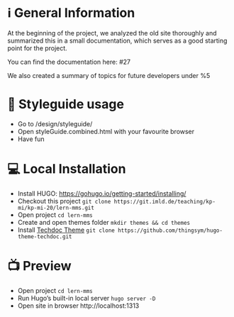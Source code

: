 # ℹ️ General Information
At the beginning of the project, we analyzed the old site thoroughly and summarized this in a small documentation, which serves as a good starting point for the project.

You can find the documentation here: #27

We also created a summary of topics for future developers under %5

# 🎨 Styleguide usage
* Go to /design/styleguide/
* Open styleGuide.combined.html with your favourite browser
* Have fun

# 💻 Local Installation

* Install HUGO: https://gohugo.io/getting-started/installing/
* Checkout this project `git clone https://git.imld.de/teaching/kp-mi/kp-mi-20/lern-mms.git`
* Open project `cd lern-mms`
* Create and open themes folder `mkdir themes && cd themes`
* Install [Techdoc Theme](https://themes.gohugo.io//theme/hugo-theme-techdoc/getting-started/installation/) `git clone https://github.com/thingsym/hugo-theme-techdoc.git`

# 📺 Preview

* Open project `cd lern-mms`
* Run Hugo’s built-in local server `hugo server -D`
* Open site in browser http://localhost:1313
